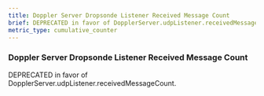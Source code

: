 ```yaml
---
title: Doppler Server Dropsonde Listener Received Message Count
brief: DEPRECATED in favor of DopplerServer.udpListener.receivedMessageCount.
metric_type: cumulative_counter
---
```


### Doppler Server Dropsonde Listener Received Message Count

DEPRECATED in favor of DopplerServer.udpListener.receivedMessageCount.